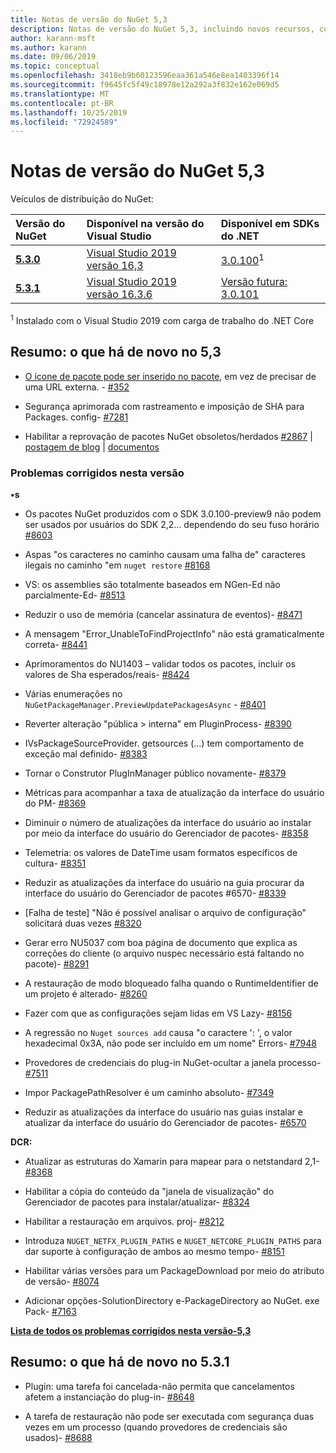 ```yaml
---
title: Notas de versão do NuGet 5,3
description: Notas de versão do NuGet 5,3, incluindo novos recursos, correções de bugs e DCRs.
author: karann-msft
ms.author: karann
ms.date: 09/06/2019
ms.topic: conceptual
ms.openlocfilehash: 3418eb9b60123596eaa361a546e8ea1403396f14
ms.sourcegitcommit: f9645fc5f49c18978e12a292a3f832e162e069d5
ms.translationtype: MT
ms.contentlocale: pt-BR
ms.lasthandoff: 10/25/2019
ms.locfileid: "72924589"
---
```

# <a name="nuget-53-release-notes"></a>Notas de versão do NuGet 5,3

Veículos de distribuição do NuGet:

| Versão do NuGet | Disponível na versão do Visual Studio| Disponível em SDKs do .NET|
|:---|:---|:---|
| [**5.3.0**](https://nuget.org/downloads) | [Visual Studio 2019 versão 16,3](https://visualstudio.microsoft.com/downloads/) | [3.0.100](https://dotnet.microsoft.com/download/dotnet-core/3.0)<sup>1</sup> |
| [**5.3.1**](https://nuget.org/downloads) | [Visual Studio 2019 versão 16.3.6](https://visualstudio.microsoft.com/downloads/) | [Versão futura: 3.0.101](https://dotnet.microsoft.com/download/dotnet-core/3.0) |
<sup>1</sup> Instalado com o Visual Studio 2019 com carga de trabalho do .NET Core

## <a name="summary-whats-new-in-53"></a>Resumo: o que há de novo no 5,3

* [O ícone de pacote pode ser inserido no pacote](../reference/msbuild-targets.md#packing-an-icon-image-file), em vez de precisar de uma URL externa. - [#352](https://github.com/NuGet/Home/issues/352)

* Segurança aprimorada com rastreamento e imposição de SHA para Packages. config- [#7281](https://github.com/NuGet/Home/issues/7281)

* Habilitar a reprovação de pacotes NuGet obsoletos/herdados [#2867](https://github.com/NuGet/Home/issues/2867) | [postagem de blog](https://devblogs.microsoft.com/nuget/deprecating-packages-on-nuget-org/) | [documentos](https://docs.microsoft.com/en-us/nuget/nuget-org/deprecate-packages)

### <a name="issues-fixed-in-this-release"></a>Problemas corrigidos nesta versão

**•s**

* Os pacotes NuGet produzidos com o SDK 3.0.100-preview9 não podem ser usados por usuários do SDK 2,2... dependendo do seu fuso horário [#8603](https://github.com/NuGet/Home/issues/8603)

* Aspas "os caracteres no caminho causam uma falha de" caracteres ilegais no caminho "em `nuget restore` [#8168](https://github.com/NuGet/Home/issues/8168)

* VS: os assemblies são totalmente baseados em NGen-Ed não parcialmente-Ed- [#8513](https://github.com/NuGet/Home/issues/8513)

* Reduzir o uso de memória (cancelar assinatura de eventos)- [#8471](https://github.com/NuGet/Home/issues/8471)

* A mensagem "Error_UnableToFindProjectInfo" não está gramaticalmente correta- [#8441](https://github.com/NuGet/Home/issues/8441)

* Aprimoramentos do NU1403 – validar todos os pacotes, incluir os valores de Sha esperados/reais- [#8424](https://github.com/NuGet/Home/issues/8424)

* Várias enumerações no `NuGetPackageManager.PreviewUpdatePackagesAsync` - [#8401](https://github.com/NuGet/Home/issues/8401)

* Reverter alteração "pública > interna" em PluginProcess- [#8390](https://github.com/NuGet/Home/issues/8390)

* IVsPackageSourceProvider. getsources (...) tem comportamento de exceção mal definido- [#8383](https://github.com/NuGet/Home/issues/8383)

* Tornar o Construtor PlugInManager público novamente- [#8379](https://github.com/NuGet/Home/issues/8379)

* Métricas para acompanhar a taxa de atualização da interface do usuário do PM- [#8369](https://github.com/NuGet/Home/issues/8369)

* Diminuir o número de atualizações da interface do usuário ao instalar por meio da interface do usuário do Gerenciador de pacotes- [#8358](https://github.com/NuGet/Home/issues/8358)

* Telemetria: os valores de DateTime usam formatos específicos de cultura- [#8351](https://github.com/NuGet/Home/issues/8351)

* Reduzir as atualizações da interface do usuário na guia procurar da interface do usuário do Gerenciador de pacotes #6570- [#8339](https://github.com/NuGet/Home/issues/8339)

* [Falha de teste] "Não é possível analisar o arquivo de configuração" solicitará duas vezes [#8320](https://github.com/NuGet/Home/issues/8320)

* Gerar erro NU5037 com boa página de documento que explica as correções do cliente (o arquivo nuspec necessário está faltando no pacote)- [#8291](https://github.com/NuGet/Home/issues/8291)

* A restauração de modo bloqueado falha quando o RuntimeIdentifier de um projeto é alterado- [#8260](https://github.com/NuGet/Home/issues/8260)

* Fazer com que as configurações sejam lidas em VS Lazy- [#8156](https://github.com/NuGet/Home/issues/8156)

* A regressão no `Nuget sources add` causa "o caractere ': ', o valor hexadecimal 0x3A, não pode ser incluído em um nome" Errors- [#7948](https://github.com/NuGet/Home/issues/7948)

* Provedores de credenciais do plug-in NuGet-ocultar a janela processo- [#7511](https://github.com/NuGet/Home/issues/7511)

* Impor PackagePathResolver é um caminho absoluto- [#7349](https://github.com/NuGet/Home/issues/7349)

* Reduzir as atualizações da interface do usuário nas guias instalar e atualizar da interface do usuário do Gerenciador de pacotes- [#6570](https://github.com/NuGet/Home/issues/6570)

**DCR:**

* Atualizar as estruturas do Xamarin para mapear para o netstandard 2,1- [#8368](https://github.com/NuGet/Home/issues/8368)

* Habilitar a cópia do conteúdo da "janela de visualização" do Gerenciador de pacotes para instalar/atualizar- [#8324](https://github.com/NuGet/Home/issues/8324)

* Habilitar a restauração em arquivos. proj- [#8212](https://github.com/NuGet/Home/issues/8212)

* Introduza `NUGET_NETFX_PLUGIN_PATHS` e `NUGET_NETCORE_PLUGIN_PATHS` para dar suporte à configuração de ambos ao mesmo tempo- [#8151](https://github.com/NuGet/Home/issues/8151)

* Habilitar várias versões para um PackageDownload por meio do atributo de versão- [#8074](https://github.com/NuGet/Home/issues/8074)

* Adicionar opções-SolutionDirectory e-PackageDirectory ao NuGet. exe Pack- [#7163](https://github.com/NuGet/Home/issues/7163)

**[Lista de todos os problemas corrigidos nesta versão-5,3](https://github.com/nuget/home/issues?q=is%3Aissue+is%3Aclosed+milestone%3A%225.3")**

## <a name="summary-whats-new-in-531"></a>Resumo: o que há de novo no 5.3.1

* Plugin: uma tarefa foi cancelada-não permita que cancelamentos afetem a instanciação do plug-in- [#8648](https://github.com/NuGet/Home/issues/8648)

* A tarefa de restauração não pode ser executada com segurança duas vezes em um processo (quando provedores de credenciais são usados)- [#8688](https://github.com/NuGet/Home/issues/8688)
